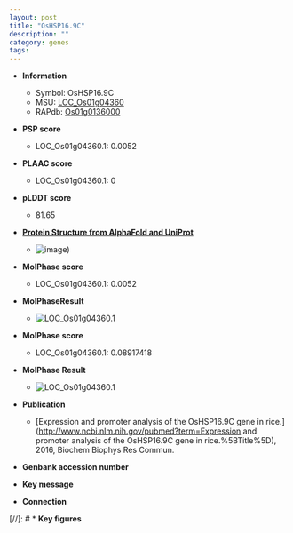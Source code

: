 ```yaml
---
layout: post
title: "OsHSP16.9C"
description: ""
category: genes
tags: 
---
```


* **Information**  
    + Symbol: OsHSP16.9C  
    + MSU: [LOC_Os01g04360](http://rice.plantbiology.msu.edu/cgi-bin/ORF_infopage.cgi?orf=LOC_Os01g04360)  
    + RAPdb: [Os01g0136000](http://rapdb.dna.affrc.go.jp/viewer/gbrowse_details/irgsp1?name=Os01g0136000)  

* **PSP score**  
    + LOC_Os01g04360.1: 0.0052 

* **PLAAC score**  
    + LOC_Os01g04360.1: 0 

* **pLDDT score**
    + 81.65

* **[Protein Structure from AlphaFold and UniProt](https://www.uniprot.org/uniprotkb/Q943E7/entry#structure)**
    + ![image](https://ricepsp.github.io/images/Q9/AF-Q943E7-F1.png))

* **MolPhase score**
    + LOC_Os01g04360.1: 0.0052

* **MolPhaseResult**
    + ![LOC_Os01g04360.1](https://ricepsp.github.io/pictures/LOC_Os01g/LOC_Os01g04360.1.png)

* **MolPhase score**
    + LOC_Os01g04360.1: 0.08917418

* **MolPhase Result**
    + ![LOC_Os01g04360.1](https://304243504.github.io/Pictures/LOC_Os01g/LOC_Os01g04360.1.png)

* **Publication**  
    + [Expression and promoter analysis of the OsHSP16.9C gene in rice.](http://www.ncbi.nlm.nih.gov/pubmed?term=Expression and promoter analysis of the OsHSP16.9C gene in rice.%5BTitle%5D), 2016, Biochem Biophys Res Commun.

* **Genbank accession number**  

* **Key message**  

* **Connection**  

[//]: # * **Key figures**  



